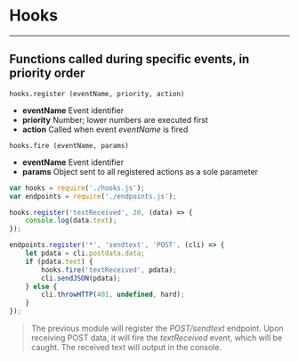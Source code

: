 # Hooks 
---
## Functions called during specific events, in priority order

``hooks.register (eventName, priority, action)``
* **eventName** Event identifier
* **priority** Number; lower numbers are executed first
* **action** Called when event *eventName* is fired

``hooks.fire (eventName, params)``
* **eventName** Event identifier
* **params** Object sent to all registered actions as a sole parameter

```javascript
var hooks = require('./hooks.js');
var endpoints = require('./endpoints.js');

hooks.register('textReceived', 20, (data) => {
    console.log(data.text);
});

endpoints.register('*', 'sendtext', 'POST', (cli) => {
    let pdata = cli.postdata.data;
    if (pdata.text) {
        hooks.fire('textReceived', pdata);
        cli.sendJSON(pdata);
    } else {
        cli.throwHTTP(401, undefined, hard);
    }
});
```
> The previous module will register the *POST/sendtext* endpoint.
> Upon receiving POST data, it will fire the *textReceived* event, which will be caught. The received text will output in the console. 

